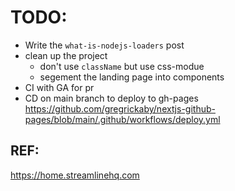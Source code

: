 # TODO:

- Write the `what-is-nodejs-loaders` post
- clean up the project
  - don't use `className` but use css-modue
  - segement the landing page into components
- CI with GA for pr
- CD on main branch to deploy to gh-pages https://github.com/gregrickaby/nextjs-github-pages/blob/main/.github/workflows/deploy.yml

## REF:

https://home.streamlinehq.com
